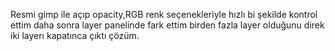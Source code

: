 Resmi gimp ile açıp opacity,RGB renk seçenekleriyle hızlı bi şekilde kontrol ettim daha sonra layer panelinde fark ettim birden fazla layer olduğunu direk iki layerı kapatınca çıktı çözüm.

